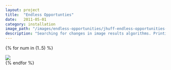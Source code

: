 ```yaml
---
layout: project
title:  "Endless Opportunties"
date:   2011-05-01
category: installation 
image_path: "/images/endless-opportunities/jhuff-endless-opportunities-"
description: "Searching for changes in image results algorithms. Printing the results onto paper. Looping. Searching. Finding. Printing. Endless opportunities."
---
```


{% for num in (1..5) %}
<div>
    <img class="mb3" src="{{ page.image_path }}{{ num }}.jpg" srcset="{{ page.image_path }}{{ num }}.jpg 1x, {{ page.image_path }}{{ num }}-2x.jpg 2x"/>
</div>
{% endfor %}
